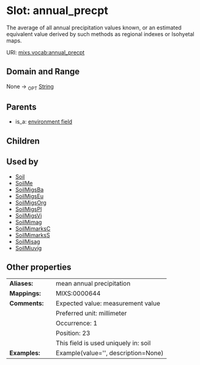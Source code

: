 
# Slot: annual_precpt


The average of all annual precipitation values known, or an estimated equivalent value derived by such methods as regional indexes or Isohyetal maps.

URI: [mixs.vocab:annual_precpt](https://w3id.org/mixs/vocab/annual_precpt)


## Domain and Range

None ->  <sub>OPT</sub> [String](types/String.md)

## Parents

 *  is_a: [environment field](environment_field.md)

## Children


## Used by

 * [Soil](Soil.md)
 * [SoilMe](SoilMe.md)
 * [SoilMigsBa](SoilMigsBa.md)
 * [SoilMigsEu](SoilMigsEu.md)
 * [SoilMigsOrg](SoilMigsOrg.md)
 * [SoilMigsPl](SoilMigsPl.md)
 * [SoilMigsVi](SoilMigsVi.md)
 * [SoilMimag](SoilMimag.md)
 * [SoilMimarksC](SoilMimarksC.md)
 * [SoilMimarksS](SoilMimarksS.md)
 * [SoilMisag](SoilMisag.md)
 * [SoilMiuvig](SoilMiuvig.md)

## Other properties

|  |  |  |
| --- | --- | --- |
| **Aliases:** | | mean annual precipitation |
| **Mappings:** | | MIXS:0000644 |
| **Comments:** | | Expected value: measurement value |
|  | | Preferred unit: millimeter |
|  | | Occurrence: 1 |
|  | | Position: 23 |
|  | | This field is used uniquely in: soil |
| **Examples:** | | Example(value='', description=None) |

